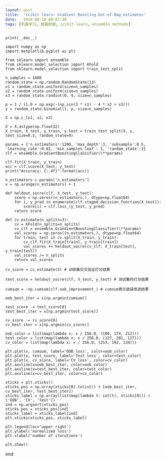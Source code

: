 ```yaml
---
layout: post
title:  "scikit learn: Gradient Boosting Out-of-Bag estimates"
date:   2018-08-18 00:07:30
tags: [机器学习, 数据挖掘, scikit-learn, ensemble methods]
---
```


    print(__doc__)

    import numpy as np
    import matplotlib.pyplot as plt

    from sklearn import ensemble
    from sklearn.model_selection import KFold
    from sklearn.model_selection import train_test_split

    n_samples = 1000
    random_state = np.random.RandomState(13)
    x1 = random_state.uniform(size=n_samples)
    x2 = random_state.uniform(size=n_samples)
    x3 = random_state.randint(0, 4, size=n_samples)

    p = 1 / (1.0 + np.exp(-(np.sin(3 * x1) - 4 * x2 + x3)))
    y = random_state.binomial(1, p, size=n_samples)

    X = np.c_[x1, x2, x3]

    X = X.astype(np.float32)
    X_train, X_test, y_train, y_test = train_test_split(X, y, test_size=0.5, random_state=9)

    params = {'n_estimators':1200, 'max_depth':3, 'subsample':0.5, 'learning_rate':0.01, 'min_samples_leaf': 1, 'random_state':3}
    clf = ensemble.GradientBoostingClassifier(\**params)

    clf.fit(X_train, y_train)
    acc = clf.score(X_test, y_test)
    print("Accuracy: {:.4f}".format(acc))

    n_estimators = params['n_estimators']
    x = np.arange(n_estimators) + 1

    def heldout_socre(clf, X_test, y_test):
        score = np.zeros((n_estimators,), dtype=np.float64)
        for i, y_pred in enumerate(clf.staged_decision_function(X_test)):
            score[i] = clf.loss_(y_test, y_pred)
        return score

    def cv_estimate(n_splits=3):
        cv = KFold(n_splits=n_splits)
        cv_clf = ensemble.GrandientBoostingClassifier(\**params)
        val_scores = np.zeros((n_estimators,), dtype=np.float64)
        for train, test in cv.split(X_train, y_train):
            cv_clf.fit(X_train[train], y_train[train])
            val_scores += heldout_socre(cv_clf, X_train[test], y_train[test])
        val_scores /= n_splits
        return val_scores

    cv_score = cv_estimate(3) # 训练集交叉验证打分结果

    test_score = heldout_socre(clf, X_test, y_test) # 测试集的打分结果

    cumsum = -np.cumsum(clf.oob_improvement_) # cumsum表示装袋改进结果

    oob_best_iter = x[np.argmin(cumsum)]

    test_score -= test_score[0]
    test_best_iter = x[np.argmin(test_score)]

    cv_score -= cv_score[0]
    cv_best_iter = x[np.argmin(cv_score)]

    oob_color = list(map(lambda x: x / 256.0, (190, 174, 212)))
    test_color = list(map(lambda x: x / 256.0, (127, 201, 127)))
    cv_color = list(map(lambda x: x / 256.0, (253, 192, 134)))

    plt.plot(x, cumsum, label='OOB loss', color=oob_color)
    plt.plot(x, test_score, label='Test loss', color=test_color)
    plt.plot(x, cv_score, label='CV loss', color=cv_color)
    plt.axvline(x=oob_best_iter, color=oob_color)
    plt.axvline(x=test_best_iter, color=test_color)
    plt.axvline(x=cv_best_iter, color=cv_color)

    xticks = plt.xticks()
    xticks_pos = np.array(xticks[0].tolist() + [oob_best_iter, cv_best_iter, test_best_iter])
    xticks_label = np.array(list(map(lambda t: int(t), xticks[0])) + ['OOB', 'CV', 'Test'])
    ind = np.argsort(xticks_pos)
    xticks_pos = xticks_pos[ind]
    xticks_label = xticks_label[ind]
    plt.xticks(xticks_pos, xticks_label)

    plt.legend(loc='upper right')
    plt.ylabel('normalized loss')
    plt.xlabel('number of iterations')

    plt.show()    

end
